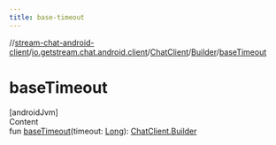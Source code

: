 ```yaml
---
title: base-timeout
---
```

//[stream-chat-android-client](../../../../index.md)/[io.getstream.chat.android.client](../../index.md)/[ChatClient](../index.md)/[Builder](index.md)/[baseTimeout](baseTimeout.md)



# baseTimeout  
[androidJvm]  
Content  
fun [baseTimeout](baseTimeout.md)(timeout: [Long](https://kotlinlang.org/api/latest/jvm/stdlib/kotlin/-long/index.html)): [ChatClient.Builder](index.md)  




